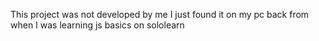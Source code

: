 This project was not developed by me I just found it on my pc back from when I was learning js basics on sololearn
